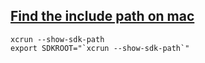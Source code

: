 ## [Find the include path on mac](https://andreasfertig.blog/2021/02/clang-and-gcc-on-macos-catalina-finding-the-include-paths/)
```
xcrun --show-sdk-path
export SDKROOT="`xcrun --show-sdk-path`"
```
